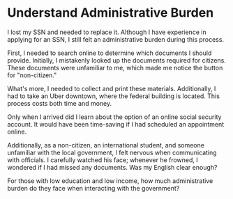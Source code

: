 # Understand Administrative Burden

I lost my SSN and needed to replace it. Although I have experience in applying for an SSN, I still felt an administrative burden during this process.  

First, I needed to search online to determine which documents I should provide. Initially, I mistakenly looked up the documents required for citizens. These documents were unfamiliar to me, which made me notice the button for "non-citizen."  

What's more, I needed to collect and print these materials. Additionally, I had to take an Uber downtown, where the federal building is located. This process costs both time and money.  

Only when I arrived did I learn about the option of an online social security account. It would have been time-saving if I had scheduled an appointment online.  

Additionally, as a non-citizen, an international student, and someone unfamiliar with the local government, I felt nervous when communicating with officials. I carefully watched his face; whenever he frowned, I wondered if I had missed any documents. Was my English clear enough?  

For those with low education and low income, how much administrative burden do they face when interacting with the government?  
